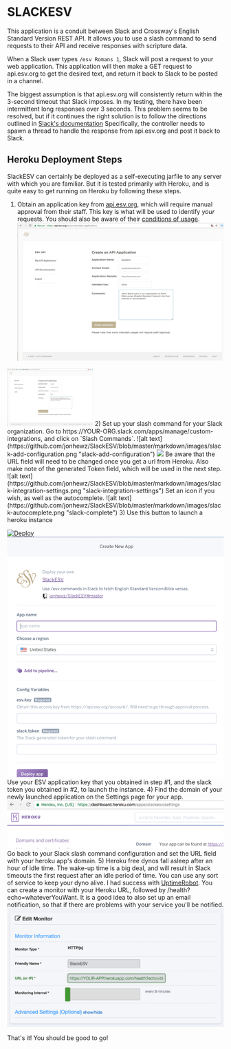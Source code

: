 # SLACKESV
This application is a conduit between Slack and Crossway's English Standard Version REST API. It allows you to use
a slash command to send requests to their API and receive responses with scripture data.

When a Slack user types `/esv Romans 1`, Slack will post a request to your web application. This application will
then make a GET request to api.esv.org to get the desired text, and return it back to Slack to be posted in a channel.

The biggest assumption is that api.esv.org will consistently return within the 3-second timeout that Slack
imposes. In my testing, there have been intermittent long responses over 3 seconds. This problem seems to be
resolved, but if it continues the right solution is to follow the directions outlined in
[Slack's documentation](https://api.slack.com/slash-commands#delayed_responses_and_multiple_responses)
Specifically, the controller needs to spawn a thread to handle the response from api.esv.org and post it back 
to Slack.

## Heroku Deployment Steps
SlackESV can certainly be deployed as a self-executing jarfile to any server with which you are familiar. But
it is tested primarily with Heroku, and is quite easy to get running on Heroku by following these steps.
1) Obtain an application key from [api.esv.org](https://api.esv.org/account/create-application/), which
will require manual approval from their staff. This key is what will be used to identify *your* requests.
You should also be aware of their [conditions of usage](https://api.esv.org/#conditions).
![alt text](https://github.com/jonhewz/SlackESV/blob/master/markdown/images/create-esv-application.png "create-esv-application")
<img src="https://github.com/jonhewz/SlackESV/blob/master/markdown/images/create-esv-application.png" width="200">
2) Set up your slash command for your Slack organization. Go to 
https://YOUR-ORG.slack.com/apps/manage/custom-integrations, and click on `Slash Commands`.
![alt text](https://github.com/jonhewz/SlackESV/blob/master/markdown/images/slack-add-configuration.png "slack-add-configuration")
<img src="https://github.com/jonhewz/SlackESV/blob/master/markdown/images/slack-add-configuration" width="200">
Be aware that the URL field will need to be changed once you get a url from Heroku. Also make note of the
generated Token field, which will be used in the next step.
![alt text](https://github.com/jonhewz/SlackESV/blob/master/markdown/images/slack-integration-settings.png "slack-integration-settings")
Set an icon if you wish, as well as the autocomplete.
![alt text](https://github.com/jonhewz/SlackESV/blob/master/markdown/images/slack-autocomplete.png "slack-complete")
3) Use this button to launch a heroku instance

[![Deploy](https://www.herokucdn.com/deploy/button.svg)](https://heroku.com/deploy)
![alt text](https://github.com/jonhewz/SlackESV/blob/master/markdown/images/heroku-launch.png "heroku-launch")
Use your ESV application key that you obtained in step #1, and the slack token you obtained in #2, 
to launch the instance.
4) Find the domain of your newly launched application on the Settings page for your app.
![alt text](https://github.com/jonhewz/SlackESV/blob/master/markdown/images/heroku-domain.png "heroku-domain")
Go back to your Slack slash command configuration and set the URL field with your heroku app's domain.
5) Heroku free dynos fall asleep after an hour of idle time. The wake-up time is a big deal, and will 
result in Slack timeouts the first request after an idle period of time. You can use any sort of 
service to keep your dyno alive. I had success with [UptimeRobot](https://uptimerobot.com). You can create 
a monitor with your Heroku URL, followed by /health?echo=whateverYouWant. It is a good idea to also set 
up an email notification, so that if there are problems with your service you'll be notified.
![alt text](https://github.com/jonhewz/SlackESV/blob/master/markdown/images/uptime-robot.png "uptime-robot")

That's it! You should be good to go!